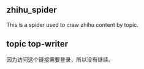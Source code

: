 ## zhihu_spider
This is a spider used to craw zhihu content by topic.

## topic top-writer

因为访问这个链接需要登录，所以没有继续。
